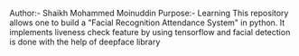 Author:- Shaikh Mohammed Moinuddin
Purpose:- Learning
This repository allows one to build a "Facial Recognition Attendance System" in python. It implements liveness check feature by using tensorflow and facial detection is done with the help of deepface library
